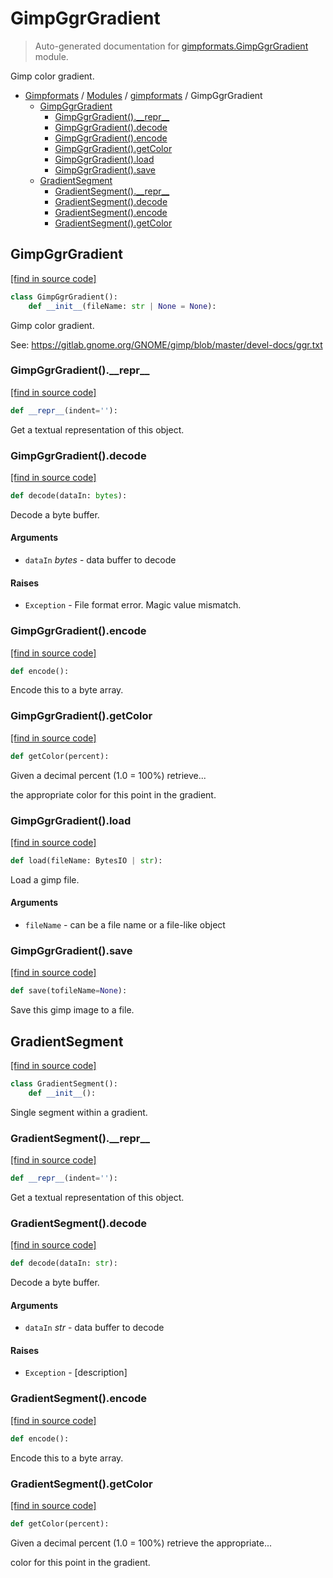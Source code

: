 # GimpGgrGradient

> Auto-generated documentation for [gimpformats.GimpGgrGradient](../../gimpformats/GimpGgrGradient.py) module.

Gimp color gradient.

- [Gimpformats](../README.md#gimpformats-index) / [Modules](../README.md#gimpformats-modules) / [gimpformats](index.md#gimpformats) / GimpGgrGradient
    - [GimpGgrGradient](#gimpggrgradient)
        - [GimpGgrGradient().\_\_repr\_\_](#gimpggrgradient__repr__)
        - [GimpGgrGradient().decode](#gimpggrgradientdecode)
        - [GimpGgrGradient().encode](#gimpggrgradientencode)
        - [GimpGgrGradient().getColor](#gimpggrgradientgetcolor)
        - [GimpGgrGradient().load](#gimpggrgradientload)
        - [GimpGgrGradient().save](#gimpggrgradientsave)
    - [GradientSegment](#gradientsegment)
        - [GradientSegment().\_\_repr\_\_](#gradientsegment__repr__)
        - [GradientSegment().decode](#gradientsegmentdecode)
        - [GradientSegment().encode](#gradientsegmentencode)
        - [GradientSegment().getColor](#gradientsegmentgetcolor)

## GimpGgrGradient

[[find in source code]](../../gimpformats/GimpGgrGradient.py#L109)

```python
class GimpGgrGradient():
    def __init__(fileName: str | None = None):
```

Gimp color gradient.

See:
 https://gitlab.gnome.org/GNOME/gimp/blob/master/devel-docs/ggr.txt

### GimpGgrGradient().\_\_repr\_\_

[[find in source code]](../../gimpformats/GimpGgrGradient.py#L188)

```python
def __repr__(indent=''):
```

Get a textual representation of this object.

### GimpGgrGradient().decode

[[find in source code]](../../gimpformats/GimpGgrGradient.py#L143)

```python
def decode(dataIn: bytes):
```

Decode a byte buffer.

#### Arguments

- `dataIn` *bytes* - data buffer to decode

#### Raises

- `Exception` - File format error.  Magic value mismatch.

### GimpGgrGradient().encode

[[find in source code]](../../gimpformats/GimpGgrGradient.py#L163)

```python
def encode():
```

Encode this to a byte array.

### GimpGgrGradient().getColor

[[find in source code]](../../gimpformats/GimpGgrGradient.py#L181)

```python
def getColor(percent):
```

Given a decimal percent (1.0 = 100%) retrieve...

the appropriate color for this point in the gradient.

### GimpGgrGradient().load

[[find in source code]](../../gimpformats/GimpGgrGradient.py#L128)

```python
def load(fileName: BytesIO | str):
```

Load a gimp file.

#### Arguments

- `fileName` - can be a file name or a file-like object

### GimpGgrGradient().save

[[find in source code]](../../gimpformats/GimpGgrGradient.py#L172)

```python
def save(tofileName=None):
```

Save this gimp image to a file.

## GradientSegment

[[find in source code]](../../gimpformats/GimpGgrGradient.py#L9)

```python
class GradientSegment():
    def __init__():
```

Single segment within a gradient.

### GradientSegment().\_\_repr\_\_

[[find in source code]](../../gimpformats/GimpGgrGradient.py#L94)

```python
def __repr__(indent=''):
```

Get a textual representation of this object.

### GradientSegment().decode

[[find in source code]](../../gimpformats/GimpGgrGradient.py#L48)

```python
def decode(dataIn: str):
```

Decode a byte buffer.

#### Arguments

- `dataIn` *str* - data buffer to decode

#### Raises

- `Exception` - [description]

### GradientSegment().encode

[[find in source code]](../../gimpformats/GimpGgrGradient.py#L74)

```python
def encode():
```

Encode this to a byte array.

### GradientSegment().getColor

[[find in source code]](../../gimpformats/GimpGgrGradient.py#L41)

```python
def getColor(percent):
```

Given a decimal percent (1.0 = 100%) retrieve the appropriate...

color for this point in the gradient.
